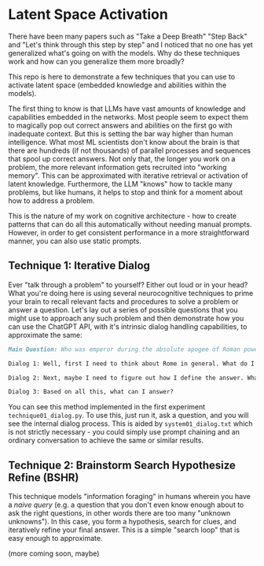 # Latent Space Activation

There have been many papers such as "Take a Deep Breath" "Step Back" and "Let's think through this step by step" and I noticed that no one has yet generalized what's going on with the models. Why do these techniques work and how can you generalize them more broadly?

This repo is here to demonstrate a few techniques that you can use to activate latent space (embedded knowledge and abilities within the models). 

The first thing to know is that LLMs have vast amounts of knowledge and capabilities embedded in the networks. Most people seem to expect them to magically pop out correct answers and abilities on the first go with inadequate context. But this is setting the bar way higher than human intelligence. What most ML scientists don't know about the brain is that there are hundreds (if not thousands) of parallel processes and sequences that spool up correct answers. Not only that, the longer you work on a problem, the more relevant information gets recruited into "working memory". This can be approximated with iterative retrieval or activation of latent knowledge. Furthermore, the LLM "knows" how to tackle many problems, but like humans, it helps to stop and think for a moment about how to address a problem. 

This is the nature of my work on cognitive architecture - how to create patterns that can do all this automatically without needing manual prompts. However, in order to get consistent performance in a more straightforward manner, you can also use static prompts. 

## Technique 1: Iterative Dialog

Ever "talk through a problem" to yourself? Either out loud or in your head? What you're doing here is using several neurocognitive techniques to prime your brain to recall relevant facts and procedures to solve a problem or answer a question. Let's lay out a series of possible questions that you might use to approach any such problem and then demonstrate how you can use the ChatGPT API, with it's intrinsic dialog handling capabilities, to approximate the same:

```markdown
Main Question: Who was emperor during the absolute apogee of Roman power?

Dialog 1: Well, first I need to think about Rome in general. What do I know about Rome that is relevant?

Dialog 2: Next, maybe I need to figure out how I define the answer. What criteria am I looking to judge on?

Dialog 3: Based on all this, what can I answer?
```

You can see this method implemented in the first experiment `technique01_dialog.py`. To use this, just run it, ask a question, and you will see the internal dialog process. This is aided by `system01_dialog.txt` which is not strictly necessary - you could simply use prompt chaining and an ordinary conversation to achieve the same or similar results. 

## Technique 2: Brainstorm Search Hypothesize Refine (BSHR)

This technique models "information foraging" in humans wherein you have a *naive query* (e.g. a question that you don't even know enough about to ask the right questions, in other words there are too many "unknown unknowns"). In this case, you form a hypothesis, search for clues, and iteratively refine your final answer. This is a simple "search loop" that is easy enough to approximate. 

(more coming soon, maybe)